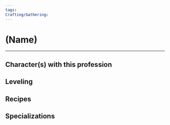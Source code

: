```yaml
---
tags: 
Crafting/Gathering:
---
```

# (Name)
---
## Character(s) with this profession

## Leveling

## Recipes

## Specializations